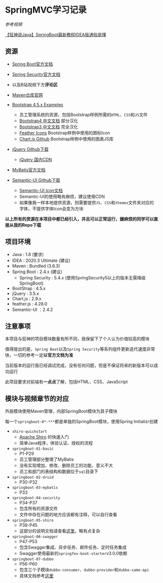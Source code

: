 # SpringMVC学习记录

*参考视频*

[【狂神说Java】SpringBoot最新教程IDEA版通俗易懂](https://www.bilibili.com/video/BV1PE411i7CV)

## 资源

- [Spring Boot官方文档](https://docs.spring.io/spring-boot/docs/current/reference/html/)

- [Spring Security官方文档](https://docs.spring.io/spring-security/site/docs/5.4.2/reference/html5/)

- 以及B站视频下方**评论区**

- [Maven仓库官网](https://mvnrepository.com/)

- [Bootstrap 4.5.x Examples](https://getbootstrap.com/docs/4.5/examples/)
    - 员工管理系统的资源，包括Bootstrap样例所需的`HTML`、`CSS`和`JS`文件
    - [Bootstrap4 中文文档](https://v4.bootcss.com/docs/getting-started/introduction/) 部分汉化
    - [Bootstrap3 中文文档](https://v3.bootcss.com/css/) 完全汉化
    - [Feather Icons](https://github.com/feathericons/feather) Bootstrap样例中使用的图标Icon
    - [Chart.js Github](https://github.com/chartjs/Chart.js/releases/tag/v2.9.4) Bootstrap样例中使用的图表JS库
- [jQuery Github下载](https://github.com/jquery/jquery/releases)
    - [jQuery 国内CDN](https://www.bootcdn.cn/jquery/)
- [MyBatis官方文档](https://mybatis.org/mybatis-3/zh/index.html)
- [Semantic-UI Github下载](https://github.com/semantic-org/semantic-ui)
    - [Semantic-UI Icon文档](https://semantic-ui.com/elements/icon.html)
    - Semantic-UI的使用略有麻烦，建议使用CDN
    - 如果像我一样本地提供资源，则需要提供`JS`、`CSS`和`themes`文件夹对应的字体，不提供字体Icon会变为方块

**以上所有的资源在本项目中都已经引入，并且可以正常运行，嫌麻烦的同学可以直接从我的Repo下载**

## 项目环境

- Java : 1.8 (要求)
- IDEA : 2020.3 Ultimate (建议)
- Maven : Bundled (3.6.3)
- Spring Boot : 2.4.x (建议)
    - Spring Security : 5.4.x (使用SpringSecurity5以上的版本无需降级SpringBoot)
- BootStrap : 4.5.x
- jQuery : 3.5.x
- Chart.js : 2.9.x
- feather.js : 4.28.0
- Semantic-UI ：2.4.2

## 注意事项

本项目与狂神的项目模块数量有所不同，我保留下了个人认为价值较高的模块

值得提出的是，`Spring Boot`以及`Spring Security`等系列组件更新迭代速度非常快，一切的参考一定**以官方文档为准**

当前版本的运行我已经调试完成，没有任何问题，但是不保证将来的新版本可以成功运行

此项目要求对前端有**一点点**了解，包括HTML、CSS、JavaScript

## 模块与视频章节的对应

外层模块使用Maven管理，内部SpringBoot模块为其子模块

每一个`springboot-0*-***`都是单独的SpringBoot模块，使用Spring Initializr创建

- `shiro-quickstart`
    - [Apache Shiro](https://shiro.apache.org/index.html) 的快速入门
    - 简单Java程序，体验认证、授权的流程
- `springboot-01-basic`
    - P1-P29
    - 员工管理部分整理了MyBatis
    - 没有实现增加、修改、删除员工的功能，意义不大
    - 员工和部门的表结构和数据位于`sql`目录下
- `springboot-02-druid`
    - P30-P32
- `springboot-03-mybatis`
    - P33
- `springboot-04-security`
    - P34-P37
    - 包含所有的资源文件
    - 文件中存在问题的地方应该都有注释，可以自行查看
- `springboot-05-shiro`
    - P38-P45
    - 这部分的说明文档请查看[这里](./springboot-05-shiro/README.md)，略有点复杂
- `springboot-06-swagger`
    - P47-P53
    - 包含Swagger集成、异步任务、邮件任务、定时任务集成
    - Swagger使用最新的`springfox-boot-starter`v3.0.0依赖
- `springboot-07-dubbo`
    - P56-P60
    - 包含三个子模块`dubbo-consumer`、`dubbo-provider`和`dubbo-same-api`
    - 具体文档参考[这里](./springboot-07-dubbo/README.md)